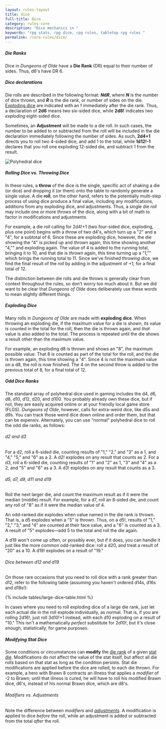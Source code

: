 ```yaml
---
layout: rules-layout
title: dice
full-title: Dice
category: rules-core
description: "Dice mechanics in "
keywords: "rpg stats, rpg dice, rpg rules, tabletop rpg rules "
permalink: /core-rules/dice/
---
```



<h5 id="die-rank">Die Ranks</h5>
<p>Dice in <em>Dungeons of Olde</em> have a <strong>Die Rank</strong> (DR) equal to their number of sides. Thus, d6's have DR 6.</p>

<h5 id="dice-declaration">Dice declarations</h5>
<p>Die rolls are described in the following format: <strong><em>N</em>d<em>R</em></strong>, where <strong><em>N</em></strong> is the number of dice thrown, and <strong><em>R</em></strong> is the die rank, or number of sides on the die. <a href="#exploding-dice">Exploding dice</a> are indicated with an <strong>!</strong> immediately after the die rank. Thus, a declaration of <strong>2d6</strong> means two six-sided dice, while <strong>2d8!</strong> indicates two <em>exploding</em> eight-sided dice.</p>
<p>Sometimes, an <span id="adjustments"><strong>Adjustment</strong></span> will be made to a die roll. In such cases, the number to be added to or subtracted from the roll will be included in the die declaration immediately following the number of sides. As such, <strong>2d4+1</strong> directs you to roll two 4-sided dice, and add 1 to the total, while <strong>1d12!-1</strong> declares that you roll one exploding 12-sided die, and subtract 1 from the result.</p>

<div class="ph-ins-50 tab-ins-62 cmp-ins-50">
  <img src="{{site.baseurl}}/img/pd-dice-640x500.png" class="" alt="Polyhedral dice" title="Public domain image of polyhedral dice">
</div>

<h5 id="roll-throw">Rolling Dice <span class="no-break">vs. Throwing Dice</span></h5>
<p>In these rules, a <strong>throw</strong> of the dice is the single, specific act of shaking a die (or dice) and dropping it (or them) onto the table to randomly generate a single value. A die <strong>roll</strong>, on the other hand, refers to the potentially multi-step process of using dice produce a final value, including any modifications, additions from any exploding dice, and adjustments. Thus, a single die <em>roll</em> may include one or more <em>throws</em> of the dice, along with a bit of math to factor in modifications and adjustments.</p>
<p>For example, a die <em>roll</em> calling for 2d4!+1 (two four-sided dice, exploding, plus one point) begins with a <em>throw</em> of two d4's, which turn up a "2" and a "4", for a subtotal of 6. Since these are exploding dice, however, the die showing the "4" is picked up and <em>thrown</em> again, this time showing another "4,"" and exploding again. The value of 4 is added to the running total, bringing it to 10, and that die is <em>thrown</em> again, this time turning up a "1,"" which brings the running total to 11. Since we've finished <em>throwing</em> dice, we find the final result of the <em>roll</em> by adding in the adjustment of +1, for a final total of 12.</p>
<p>The distinction between die rolls and die throws is generally clear from context throughout the rules, so don't worry too much about it. But we did want to be clear that <em>Dungeons of Olde</em> does deliberately use these words to mean slightly different things.</p>

<h5 id="exploding-dice">Exploding Dice</h5>
<p>Many rolls in <em>Dungeons of Olde</em> are made with <strong>exploding dice</strong>. When throwing an exploding die, if the maximum value for a die is shown, its value is counted in the total for the roll, then the die is thrown again, and <em>that</em> value is also added to the total. The process is repeated until the die shows a result other than the maximum value.</p>
<p>For example, an exploding d8 is thrown and shows an "8", the maximum possible value. That 8 is counted as part of the total for the roll, and the die is thrown again, this time showing a "4". Since 4 is <em>not</em> the maximum value on a d8, the roll is now finished. The 4 on the second throw is added to the previous total of 8, for a final total of 12.</p>

<h5 id="odd-dice">Odd Dice Ranks</h5>
<p>The standard array of polyhedral dice used in gaming includes the d4, d6, d8, d10, d12, d20, and d100. You probably already own these dice, but if not, they are easily acquired online or at your friendly local game store (FLGS). <em>Dungeons of Olde</em>, however, calls for extra-weird dice, like d5s and d9s. You can track those weird dice down online and order them, but that can be expensiv. Alternately, you can use "normal" polyhedral dice to roll the odd die ranks, as follows:</p>

<h6>d2 and d3</h6>
<p>For a d2, roll a 6-sided die, counting results of "1," "2," and "3" as a 1, and "4," "5," and "6" as a 2. A d2! explodes on any result that counts as 2. For a d3, roll a 6-sided die, counting results of "1" and "2" as 1, "3" and "4" as a 2, and "5" and "6" as a 3. A d3! explodes on any result that counts as a 3.</p>

<h6>d5, d7, d9, d11 and d19</h6>
<p>Roll the next larger die, and count the maximum result as if it were the median (middle) result. For example, for a d7, roll an 8-sided die, and count any roll of "8" as if it were the median value of 4.</p>
<p>An odd-ranked die explodes when value named in the die rank is thrown. That is, a d5 explodes when a "5" is thrown. Thus, on a d5!, results of "1," "2," "3," and "4" are counted at their face value, and a "6" is counted as a 3. A result of "5" explodes&mdash;add 5 to the total and roll the die again.</p>
<p>A d19 won't come up often, or possibly ever, but if it does, you can handle it just like the more common odd-ranked dice: roll a d20, and treat a result of "20" as a 10. A d19! explodes on a result of "19."</p>

<h6>Dice between d12 and d19</h6>
<p>On those rare occasions that you need to roll dice with a rank greater than d12, refer to the following table (assuming you haven't ordered d14s, d16s and d18s!):</p>

<div id="large-dice">
  {% include tables/large-dice-table.html %}
</div>

<p>In cases where you need to roll exploding dice of a large die rank, just let each actual die in the roll explode individually, as normal. That is, if you are rolling 2d16!, just roll 3d10!+1 instead, with each d10 exploding on a result of "10." This isn't a mathematically <em>perfect</em> substitute for 2d10!, but it's close enough, statistically, for game purposes.</p>


<!-- h5 id="adv-disadv">Advantage and Disadvantage</h5>
<p>Some die rolls are made with <strong>Advantage</strong> or <strong>Disadvantage</strong>. When rolling with Advantage, throw two dice and use the <em>more</em> favorable result. For Disadvantage, throw two dice and use the <em>less</em> favorable result. For rolls involving multiple dice, throw two full sets of dice, total each set separately, and use the more or less favorable result, as appropriate.</p -->

<h5 id="modifying-dice">Modifying Stat Dice</h5>
<p>Some conditions or circumstances can <strong>modify</strong> the <a href="#die-rank">die rank</a> of a given <a href="{{site.baseurl}}/core-rules/characters/#stat-dice">stat die</a>. Modifications do not affect the value of the stat itself, but affect all die rolls based on that stat as long as the condition persists. Stat die modifications are applied before the dice are rolled, to each die thrown. For example, a hero with Brawn 8 contracts an illness that applies a <em>modifier</em> of -2 to Brawn; until that illness is cured, he will have to roll his modified Brawn dice, d6's, instead of his normal Brawn dice, which are d8's.</p>

<h6>Modifiers vs. Adjustments</h6>
<p>Note the difference between <em>modifiers</em> and <em><a href="#adjustments">adjustments</a></em>. A modification is applied to dice <em>before</em> the roll, while an adjustment is added or subtracted from the total <em>after</em> the roll.</p>
